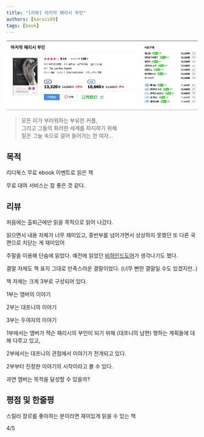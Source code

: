 ```yaml
---
title: "[리뷰] 마지막 패리시 부인"
authors: [karais89]
tags: [book]
---
```


![book image](./14.png)

> 모든 이가 부러워하는 부유한 커플, <br />
> 그리고 그들의 화려한 세계를 차지하기 위해 <br />
> 짙은 그늘 속으로 걸어 들어가는 한 여자… <br />

## 목적

리디북스 무료 ebook 이벤트로 읽은 책

무료 대여 서비스는 참 좋은 것 같다.

## 리뷰

처음에는 출퇴근에만 읽을 목적으로 읽어 나갔다.

읽으면서 내용 자체가 너무 재미있고, 중반부를 넘어가면서 상상하지 못했던 또 다른 국면으로 치닫는 게 재미있어

주말을 이용해 단숨에 읽었다. 예전에 읽었던 [비하인드도어](/2018/03/17/Behind-Door)가 생각나기도 했다.

결말 자체도 책 표지 그대로 만족스러운 결말이었다. (너무 뻔한 결말일 수도 있겠지만..)

책 자체는 크게 3부로 구성되어 있다.

1부는 앰버의 이야기

2부는 대프니의 이야기

3부는 두여자의 이야기


1부에서는 앰버가 잭슨 패리시의 부인이 되기 위해 (대프니의 남편) 행하는 계획들에 대해 다루고 있고,

2부에서는 대프니의 관점에서 이야기가 전개되고 있다.

2부부터 진정한 이야기의 시작이라고 볼 수 있다.

과연 앰버는 목적을 달성할 수 있을까?

## 평점 및 한줄평

스릴러 장르를 좋아하는 분이라면 재미있게 읽을 수 있는 책

4/5